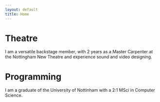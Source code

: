 ```yaml
---
layout: default
title: Home
---
```


<div class="col-12 col-md-6 card py-3">

<h1 class="text-center">Theatre</h1>

I am a versatile backstage member, with 2 years as a Master Carpenter at the Nottingham New Theatre and experience sound and video designing.

</div>
<div class="col-12 col-md-6 card py-3">

<h1 class="text-center">Programming</h1>

I am a graduate of the University of Nottinham with a 2:1 MSci in Computer Science.

</div>

